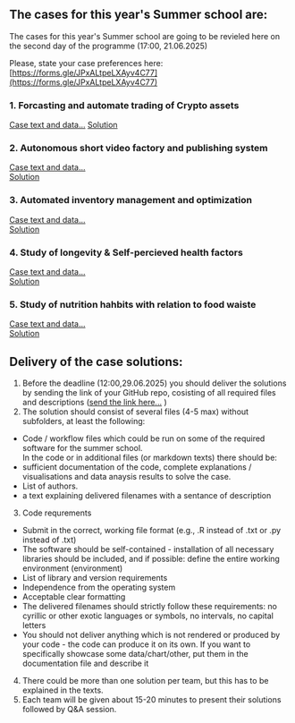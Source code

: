 ## The cases for this year's Summer school are:

The cases for this year's Summer school are going to be revieled here on the second day of the programme (17:00, 21.06.2025) 

Please, state your case preferences here: [https://forms.gle/JPxALtpeLXAyv4C77](https://forms.gle/JPxALtpeLXAyv4C77)


### 1. Forcasting and automate trading of Crypto assets  

[Case text and data...](https://github.com/Marchev-Science/case-crypto-trader)
[Solution](cases/solution1/readme.md)  

### 2. Autonomous short video factory and publishing system  

[Case text and data...](https://github.com/Marchev-Science/case-ai-digital-creator)    
[Solution](cases/solution2/readme.md)  

### 3. Automated inventory management and optimization   

[Case text and data...](https://github.com/Marchev-Science/case-automated-inventory-management)    
[Solution](cases/solution3/readme.md)  

### 4. Study of longevity & Self-percieved health factors    

[Case text and data...](https://github.com/Marchev-Science/case-share-self-percieved-health)    
[Solution](cases/solution4/readme.md)  


### 5. Study of nutrition hahbits with relation to food waiste       

[Case text and data...](https://github.com/Marchev-Science/case-fao-nutrition-food-waste)    
[Solution](cases/solution5/readme.md)  



## Delivery of the case solutions:

1. Before the deadline (12:00,29.06.2025) you should deliver the solutions by sending the link of your GitHub repo, cosisting of all required files and descriptions ([send the link here...](https://forms.gle/3Gkw4rAErSFa4tFh8) )   
2. The solution should consist of several files (4-5 max) without subfolders, at least the following:  
* Code / workflow files which could be run on some of the required software for the summer school.  
In the code or in additional files (or markdown texts) there should be:  
* sufficient documentation of the code, complete explanations / visualisations and data anaysis results to solve the case.  
* List of authors.  
* a text explaining delivered filenames with a sentance of description  
3. Code requrements  
* Submit in the correct, working file format (e.g., .R instead of .txt or .py instead of .txt)  
* The software should be self-contained - installation of all necessary libraries should be included, and if possible: define the entire working environment (environment)  
* List of library and version requirements  
* Independence from the operating system  
* Acceptable clear formatting  
* The delivered filenames should strictly follow these requirements: no cyrillic or other exotic languages or symbols, no intervals, no capital letters  
* You should not deliver anything which is not rendered or produced by your code - the code can produce it on its own. If you want to specifically showcase some data/chart/other, put them in the documentation file and describe it  
4. There could be more than one solution per team, but this has to be explained in the texts.    
5. Each team will be given about 15-20 minutes to present their solutions followed by Q&A session.  




